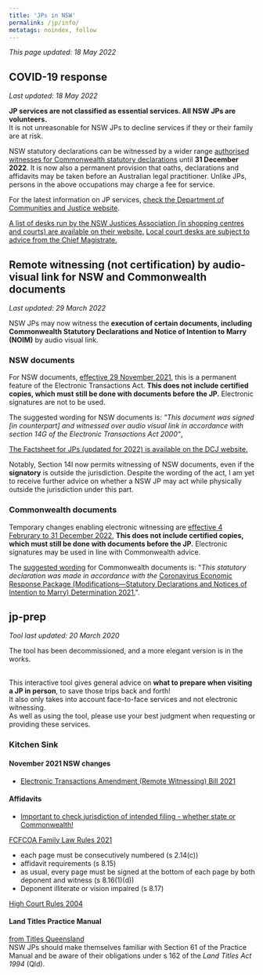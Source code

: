 ```yaml
---
title: 'JPs in NSW'
permalink: /jp/info/
metatags: noindex, follow
---
```


_This page updated: 18 May 2022_

## COVID-19 response
_Last updated: 18 May 2022_


**JP services are not classified as essential services. All NSW JPs are volunteers.**<br /> It is not unreasonable for NSW JPs to decline services if they or their family are at risk.

NSW statutory declarations can be witnessed by a wider range [authorised witnesses for Commonwealth statutory declarations](https://www.ag.gov.au/legal-system/statutory-declarations/who-can-witness-your-statutory-declaration) until **31 December 2022**. It is now also a permanent provision that oaths, declarations and affidavits may be taken before an Australian legal practitioner. Unlike JPs, persons in the above occupations may charge a fee for service.

For the latest information on JP services, [check the Department of Communities and Justice website](https://www.jp.nsw.gov.au/).

[A list of desks run by the NSW Justices Association (in shopping centres and courts) are available on their website.](https://nswja.org.au/index.php/community-desks/) [Local court desks are subject to advice from the Chief Magistrate.](https://www.localcourt.nsw.gov.au/local-court/arrangements-for-covid-19--coronavirus-/chief-magistrate-s-memorandum.html)

## Remote witnessing (not certification) by audio-visual link for NSW and Commonwealth documents
_Last updated: 29 March 2022_

NSW JPs may now witness the **execution of certain documents, including Commonwealth Statutory Declarations and Notice of Intention to Marry (NOIM)** by audio visual link.

### NSW documents

For NSW documents, [effective 29 November 2021](https://www.parliament.nsw.gov.au/bills/Pages/bill-details.aspx?pk=3910), this is a permanent feature of the Electronic Transactions Act. **This does not include certified copies, which must still be done with documents before the JP.** Electronic signatures are not to be used.

The suggested wording for NSW documents is: _"This document was signed [in counterpart] and witnessed over audio visual link in accordance with section 14G of the Electronic Transactions Act 2000"_[.](https://www.lawsociety.com.au/sites/default/files/2020-10/COVID-19%20Witnessing%20of%20Documents_%20FAQs%207%20October%202020%20CLEAN.pdf)

[The Factsheet for JPs (updated for 2022) is available on the DCJ website.](https://www.jp.nsw.gov.au/Documents/witnessing-legal-documents-remotely-jp-factsheet.pdf)

Notably, Section 14I now permits witnessing of NSW documents, even if the **signatory** is outside the jurisdiction. Despite the wording of the act, I am yet to receive further advice on whether a NSW JP may act while physically outside the jurisdiction under this part.

### Commonwealth documents

Temporary changes enabling electronic witnessing are [effective 4 Februrary to 31 December 2022](https://www.ag.gov.au/legal-system/statutory-declarations/how-complete-statutory-declaration), **This does not include certified copies, which must still be done with documents before the JP.** Electronic signatures may be used in line with Commonwealth advice.

The [suggested wording](https://www.ag.gov.au/legal-system/statutory-declarations/how-complete-statutory-declaration) for Commonwealth documents is: "_This statutory declaration was made in accordance with the_ [Coronavirus Economic Response Package (Modifications—Statutory Declarations and Notices of Intention to Marry) Determination 2021.](https://www.legislation.gov.au/Details/F2021L01858)".

## jp-prep
_Tool last updated: 20 March 2020_<br />

The tool has been decommissioned, and a more elegant version is in the works.<br /><br />

This interactive tool gives general advice on **what to prepare when visiting a JP in person**, to save those trips back and forth!<br />
It also only takes into account face-to-face services and not electronic witnessing.<br />
As well as using the tool, please use your best judgment when requesting or providing these services.

<!-- <a href="https://ac.id.au/jp-prep" class="btn btn-primary btn-lg active" role="button" aria-pressed="true">Access JP Preparation Tool</a> -->

### Kitchen Sink

#### November 2021 NSW changes
* [Electronic Transactions Amendment (Remote Witnessing) Bill 2021](https://www.parliament.nsw.gov.au/bills/Pages/bill-details.aspx?pk=3910)

#### Affidavits

* [Important to check jurisdiction of intended filing - whether state or Commonwealth!](https://deregulation.pmc.gov.au/priorities/modernising-business-communications/modernising-document-execution)

[FCFCOA Family Law Rules 2021](https://www.legislation.gov.au/Details/F2021L01197)

* each page must be consecutively numbered (s 2.14(c))
* affidavit requirements (s 8.15)
* as usual, every page must be signed at the bottom of each page by both deponent and witness (s 8.16(1)(d))
* Deponent illiterate or vision impaired (s 8.17)

[High Court Rules 2004](https://www.legislation.gov.au/Series/F2004B00343)

#### Land Titles Practice Manual

[from Titles Queensland](https://www.titlesqld.com.au/wp-content/uploads/2021/06/land-title-practice-manual.pdf)  
NSW JPs should make themselves familiar with Section 61 of the Practice Manual and be aware of their obligations under s 162 of the _Land Titles Act 1994_ (Qld).
